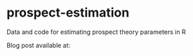 # prospect-estimation
Data and code for estimating prospect theory parameters in R

Blog post available at:
